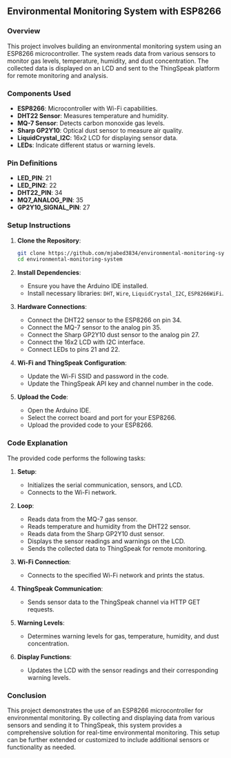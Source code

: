 ## Environmental Monitoring System with ESP8266

### Overview

This project involves building an environmental monitoring system using an ESP8266 microcontroller. The system reads data from various sensors to monitor gas levels, temperature, humidity, and dust concentration. The collected data is displayed on an LCD and sent to the ThingSpeak platform for remote monitoring and analysis.

### Components Used

- **ESP8266**: Microcontroller with Wi-Fi capabilities.
- **DHT22 Sensor**: Measures temperature and humidity.
- **MQ-7 Sensor**: Detects carbon monoxide gas levels.
- **Sharp GP2Y10**: Optical dust sensor to measure air quality.
- **LiquidCrystal_I2C**: 16x2 LCD for displaying sensor data.
- **LEDs**: Indicate different status or warning levels.

### Pin Definitions

- **LED_PIN**: 21
- **LED_PIN2**: 22
- **DHT22_PIN**: 34
- **MQ7_ANALOG_PIN**: 35
- **GP2Y10_SIGNAL_PIN**: 27

### Setup Instructions

1. **Clone the Repository**:
   ```bash
   git clone https://github.com/mjabed3834/environmental-monitoring-system.git
   cd environmental-monitoring-system
   ```

2. **Install Dependencies**:
   - Ensure you have the Arduino IDE installed.
   - Install necessary libraries: `DHT`, `Wire`, `LiquidCrystal_I2C`, `ESP8266WiFi`.

3. **Hardware Connections**:
   - Connect the DHT22 sensor to the ESP8266 on pin 34.
   - Connect the MQ-7 sensor to the analog pin 35.
   - Connect the Sharp GP2Y10 dust sensor to the analog pin 27.
   - Connect the 16x2 LCD with I2C interface.
   - Connect LEDs to pins 21 and 22.

4. **Wi-Fi and ThingSpeak Configuration**:
   - Update the Wi-Fi SSID and password in the code.
   - Update the ThingSpeak API key and channel number in the code.

5. **Upload the Code**:
   - Open the Arduino IDE.
   - Select the correct board and port for your ESP8266.
   - Upload the provided code to your ESP8266.

### Code Explanation

The provided code performs the following tasks:

1. **Setup**:
   - Initializes the serial communication, sensors, and LCD.
   - Connects to the Wi-Fi network.

2. **Loop**:
   - Reads data from the MQ-7 gas sensor.
   - Reads temperature and humidity from the DHT22 sensor.
   - Reads data from the Sharp GP2Y10 dust sensor.
   - Displays the sensor readings and warnings on the LCD.
   - Sends the collected data to ThingSpeak for remote monitoring.

3. **Wi-Fi Connection**:
   - Connects to the specified Wi-Fi network and prints the status.

4. **ThingSpeak Communication**:
   - Sends sensor data to the ThingSpeak channel via HTTP GET requests.

5. **Warning Levels**:
   - Determines warning levels for gas, temperature, humidity, and dust concentration.

6. **Display Functions**:
   - Updates the LCD with the sensor readings and their corresponding warning levels.

### Conclusion

This project demonstrates the use of an ESP8266 microcontroller for environmental monitoring. By collecting and displaying data from various sensors and sending it to ThingSpeak, this system provides a comprehensive solution for real-time environmental monitoring. This setup can be further extended or customized to include additional sensors or functionality as needed.
